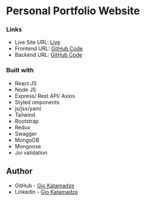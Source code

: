 # Personal Portfolio Website

### Links

- Live Site URL: [Live](https://giokatamadze.netlify.app)
- Frontend URL: [GitHub Code](https://github.com/GioKatamadze/portfolio-front)
- Backend URL: [GitHub Code](https://github.com/GioKatamadze/portfolio-api)

### Built with

- React JS
- Node JS
- Express/ Rest API/ Axios
- Styled omponents
- js/jsx/yaml
- Tailwind
- Bootstrap
- Redux
- Swagger
- MongoDB
- Mongoose
- Joi validation

## Author

- GitHub - [Gio Katamadze](https://github.com/GioKatamadze)
- Linkedin - [Gio Katamadze](https://www.linkedin.com/in/gio-katamadze-a409931a7)
